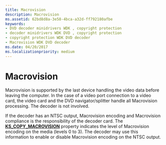 ```yaml
---
title: Macrovision
description: Macrovision
ms.assetid: 62bd8d8a-3e58-4bca-a32d-ff792180afbe
keywords:
- DVD decoder minidrivers WDK , copyright protection
- decoder minidrivers WDK DVD , copyright protection
- copyright protection WDK DVD decoder
- Macrovision WDK DVD decoder
ms.date: 04/20/2017
ms.localizationpriority: medium
---
```


# Macrovision





Macrovision is supported by the last device handling the video data before leaving the computer. In the case of a video port connection to a video card, the video card and the DVD navigator/splitter handle all Macrovision processing. The decoder is not involved.

If the decoder has an NTSC output, Macrovision encoding and Macrovision compliance is the responsibility of the decoder card. The [**KS\_COPY\_MACROVISION**](https://docs.microsoft.com/windows-hardware/drivers/ddi/content/ksmedia/ns-ksmedia-_ks_copy_macrovision) property indicates the level of Macrovision encoding on the media (levels 0 to 3). The decoder may use this information to enable or disable Macrovision encoding on the NTSC output.

 

 




